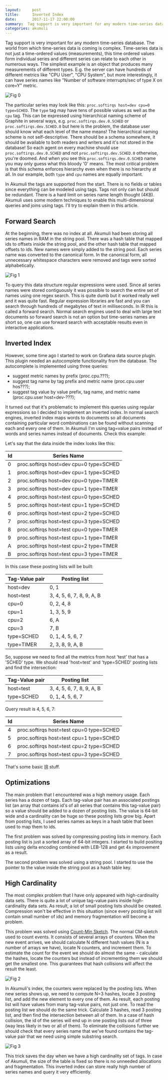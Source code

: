 ```yaml
---
layout:     post
title:      Inverted Index
date:       2017-11-17 22:00:00
summary:  Tag support is very important for any modern time-series database. The world from which time-series data is coming is complex. Time-series data is not just a time-ordered values (measurements), this time ordered values form individual series...
categories: akumuli
---
```


Tag support is very important for any modern time-series database. The world from which time-series data is coming is complex. Time-series data is not just a time-ordered values (measurements), this time ordered values form individual series and different series can relate to each other in numerous ways. The simplest example is an object that produces many measurements of different types. E.g. the server can have hundreds of different metrics like "CPU User", "CPU System", but more interestingly, it can have series names like "Number of software interrupts/sec of type X on core=Y" metric.

![Fig 0](/images/softirqs.png)

The particular series may look like this: `proc.softirqs host=dev cpu=0 type=SCHED`. The `type` tag may have tens of possible values as well as the `cpu` tag. This can be expressed using hierarchical naming scheme of Graphite in several ways, e.g. `proc.softirqs.dev.0.SCHED` or `proc.softirqs.dev.SCHED.0` but here is the problem, the database user should know what each level of the name means! The hierarchical naming scheme is not self-descriptive. There should be a schema somewhere, it should be available to both readers and writers and it's not stored in the database! So each agent on every machine should use `proc.softirqs.dev.0.SCHED` and not `proc.softirqs.dev.SCHED.0` otherwise, you're doomed. And when you see this `proc.softirqs.dev.0.SCHED` name you may only guess what this bloody '0' means.
The most critical problem is that this schema enforces hierarchy even when there is no hierarchy at all. In our example, both `type` and `cpu` names are equally important.

In Akumuli the tags are supported from the start. There is no fields or tables since everything can be modeled using tags. Tags not only can but should be redundant. There is a hard limit on series name length thought (4KB). Akumuli uses some modern techniques to enable this multi-dimensional queries and joins using tags. I'll try to explain them in this article.

## Forward Search

At the beginning, there was no index at all. Akumuli had been storing all series names in RAM in the string pool. There was a hash table that mapped ids to offsets inside the string pool, and the other hash table that mapped offsets to ids. New names were simply added to the string pool. Each series name was converted to the canonical form. In the canonical form, all unnecessary whitespace characters were removed and tags were sorted alphabetically.

![Fig 1](/images/memview.png)

To query this data structure regular expressions were used. Since all series names were stored contiguously it was possible to search the entire set of names using one regex search. This is quite dumb but it worked really well and it was quite fast. Regular expression libraries are fast and you can search through hundreds of megabytes of text in milliseconds. In IR this is called a forward search. Normal search engines used to deal with large text documents so forward search is not an option but time-series names are short so, one can use forward search with acceptable results even in interactive applications.

## Inverted Index

However, some time ago I started to work on Grafana data source plugin. This plugin needed an autocomplete functionality from the database. The autocomplete is implemented using three queries:
- suggest metric names by prefix (proc.cpu.???);
- suggest tag name by tag prefix and metric name (proc.cpu.user hos???);
- suggest tag value by value prefix, tag name, and metric name (proc.cpu.user host=dev-???);

It turned out that it's problematic to implement this queries using regular expressions so I decided to implement an inverted index. In normal search engines, inverted index maps words to documents so all documents containing particular word combinations can be found without scanning each and every one of them. In Akumuli I'm using tag=value pairs instead of words and series names instead of documents. Check this example:

Let's say that the data inside the index looks like this:

|Id|Series Name|
|---|----|
|0|proc.softirqs host=dev cpu=0 type=SCHED|
|1|proc.softirqs host=dev cpu=1 type=SCHED|
|2|proc.softirqs host=dev cpu=0 type=TIMER|
|3|proc.softirqs host=dev cpu=1 type=TIMER|
|4|proc.softirqs host=test cpu=0 type=SCHED|
|5|proc.softirqs host=test cpu=1 type=SCHED|
|6|proc.softirqs host=test cpu=2 type=SCHED|
|7|proc.softirqs host=test cpu=3 type=SCHED|
|8|proc.softirqs host=test cpu=0 type=TIMER|
|9|proc.softirqs host=test cpu=1 type=TIMER|
|A|proc.softirqs host=test cpu=2 type=TIMER|
|B|proc.softirqs host=test cpu=3 type=TIMER|

In this case these posting lists will be built:

|Tag-Value pair| Posting list|
|--------|--------|
|host=dev|0, 1|
|host=test|3, 4, 5, 6, 7, 8, 9, A, B|
|cpu=0|0, 2, 4, 8|
|cpu=1|1, 3, 5, 9|
|cpu=2|6, A|
|cpu=3|7, B|
|type=SCHED|0, 1, 4, 5, 6, 7|
|type=TIMER|2, 3, 8, 9, A, B|

So, suppose we need to find all the metrics from host 'test' that has a 'SCHED' type. We should read 'host=test' and 'type=SCHED' posting lists and find the intersection:

|Tag-Value pair| Posting list|
|--------|--------|
|host=test|3, 4, 5, 6, 7, 8, 9, A, B|
|type=SCHED|0, 1, 4, 5, 6, 7|

Query result is 4, 5, 6, 7:

|Id|Series Name|
|--|-----------|
|4|proc.softirqs host=test cpu=0 type=SCHED|
|5|proc.softirqs host=test cpu=1 type=SCHED|
|6|proc.softirqs host=test cpu=2 type=SCHED|
|7|proc.softirqs host=test cpu=3 type=SCHED|

That's some basic [IR](https://en.wikipedia.org/wiki/Standard_Boolean_model) stuff.

## Optimizations

The main problem that I encountered was a high memory usage. Each series has a dozen of tags. Each tag-value pair has an associated postings list (an array that contains id's of all series that contains this tag-value pair) so a value should be added to a dozen of posting lists. The value is 64-bit wide and a cardinality can be huge so these posting lists grow big. Apart from posting lists, I used series names as keys in a hash table that been used to map them to ids.

The first problem was solved by compressing posting lists in memory. Each posting list is just a sorted array of 64-bit integers. I started to build positing lists using delta encoding combined with LEB-128 and get 4x improvement as a result.

The second problem was solved using a string pool. I started to use the pointer to the value inside the string pool as a hash table key.

## High Cardinality

The most complex problem that I have only appeared with high-cardinality data sets. There is quite a lot of unique tag-value pairs inside high-cardinality data sets. As result, a lot of small posting lists should be created. Compression won't be effective in this situation (since every posting list will contain small number of ids) and memory fragmentation will become a problem.

This problem was solved using [Count-Min Sketch](https://en.wikipedia.org/wiki/Count%E2%80%93min_sketch). The normal CM-sketch used to count events. It consists of several arrays of counters. When the new event arrives, we should calculate N different hash values (N is a number of arrays we have), locate N counters, and increment them. To estimate the count for the event we should do almost the same - calculate the hashes, locate the counters but instead of incrementing them we should get the smallest one. This guarantees that hash collisions will affect the result the least.

![Fig 2](/images/count-min1.jpg)

In Akumuli's index, the counters were replaced by the posting lists. When new series shows up, we need to compute N=3 hashes, locate 3 posting list, and add the new element to every one of them. As result, each posting list will have values from many tag-value pairs, not just one.
To read the posting list we should do the same trick. Calculate 3 hashes, read 3 posting list, and then find the intersection between all of them. In a case of hash collision, the id of the series will end up in one posting lists out of three (way less likely in two or all of them). To eliminate the collisions further we should check that every series name that we've found contains the tag-value pair that we need using simple substring search.

![Fig 3](/images/sketch_index1.png)

This trick saves the day when we have a high cardinality set of tags. In case of Akumuli, the size of the table is fixed so there is no unneeded allocations and fragmentation. This inverted index can store really high number of series names and query it very efficiently.

